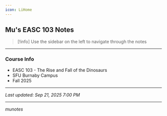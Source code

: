 ```yaml
---
icon: LiHome
---
```

## Mu's EASC 103 Notes

> [!info] Use the sidebar on the left to navigate through the notes

---
### Course Info
- EASC 103 - The Rise and Fall of the Dinosaurs
- SFU Burnaby Campus
- Fall 2025

---

*Last updated: Sep 21, 2025 7:00 PM*

---
*munotes*

